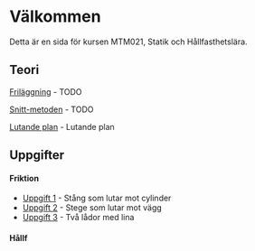 
# Välkommen

Detta är en sida för kursen MTM021, Statik och Hållfasthetslära.

## Teori
[Friläggning]() - TODO

[Snitt-metoden]() - TODO

[Lutande plan](/lutande_plan/lutande_plan) - Lutande plan

## Uppgifter

#### Friktion

 - [Uppgift 1](/uppgift1/uppgift1) - Stång som lutar mot cylinder
 - [Uppgift 2](/uppgift2/uppgift2) - Stege som lutar mot vägg
 - [Uppgift 3](/uppgift3/uppgift3) - Två lådor med lina

#### Hållf